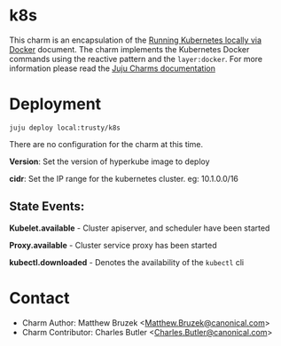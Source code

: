 # k8s

This charm is an encapsulation of the
[Running Kubernetes locally via Docker](https://github.com/kubernetes/kubernetes/blob/master/docs/getting-started-guides/docker.md)
document.  The charm implements the Kubernetes Docker commands using the
reactive pattern and the `layer:docker`.  For more information please read the
[Juju Charms documentation](https://jujucharms.com/docs/devel/authors-charm-composing)


# Deployment

```
juju deploy local:trusty/k8s
```
There are no configuration for the charm at this time.

**Version**: Set the version of hyperkube image to deploy

**cidr**: Set the IP range for the kubernetes cluster. eg: 10.1.0.0/16


## State Events:

 **Kubelet.available** - Cluster apiserver, and scheduler have been started

 **Proxy.available** - Cluster service proxy has been started

 **kubectl.downloaded** - Denotes the availability of the `kubectl` cli 

# Contact

 * Charm Author: Matthew Bruzek &lt;Matthew.Bruzek@canonical.com&gt;
 * Charm Contributor: Charles Butler &lt;Charles.Butler@canonical.com&gt;

